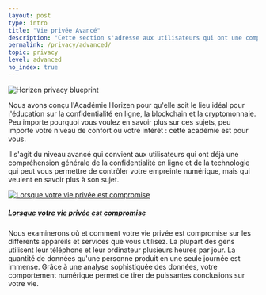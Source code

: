 ```yaml
---
layout: post
type: intro
title: "Vie privée Avancé"
description: "Cette section s'adresse aux utilisateurs qui ont une compréhension générale de la protection de la vie privée en ligne, mais qui veulent la connaître plus en détail."
permalink: /privacy/advanced/
topic: privacy
level: advanced
no_index: true
---
```


<div class="row mb-3">
    <div class="col-md-3">
        <img src="{{site.baseurl_root}}/assets/img/icons/topics/privacy-blueprint.svg" alt="Horizen privacy blueprint" class="lead-icon"/>
    </div>
    <div class="col-md-9 lead">
        <p>Nous avons conçu l'Académie Horizen pour qu'elle soit le lieu idéal pour l'éducation sur la confidentialité en ligne, la blockchain et la cryptomonnaie. Peu importe pourquoi vous voulez en savoir plus sur ces sujets, peu importe votre niveau de confort ou votre intérêt : cette académie est pour vous.</p>
        <p>Il s'agit du niveau avancé qui convient aux utilisateurs qui ont déjà une compréhension générale de la confidentialité en ligne et de la technologie qui peut vous permettre de contrôler votre empreinte numérique, mais qui veulent en savoir plus à son sujet.</p>
    </div>
</div>

<div class="row mt-5">
    <div class="col-md-3">
        <a href="{{ site.baseurl }}{% post_url /privacy/advanced/2024-02-01-where-your-privacy-is-compromised %}">
            <img src="{{site.baseurl_root}}/assets/post_files/privacy/advanced/intro/where2.svg" alt="Lorsque votre vie privée est compromise" />
        </a>
    </div>
    <div class="col-md-9">
        <a class="font-weight-bold" href="{{ site.baseurl }}{% post_url /privacy/advanced/2024-02-01-where-your-privacy-is-compromised %}"><h5 class="intro-article-title">Lorsque votre vie privée est compromise</h5></a>
        <p class="mb-1">
            Nous examinerons où et comment votre vie privée est compromise sur les différents appareils et services que vous utilisez. La plupart des gens utilisent leur téléphone et leur ordinateur plusieurs heures par jour. La quantité de données qu'une personne produit en une seule journée est immense. Grâce à une analyse sophistiquée des données, votre comportement numérique permet de tirer de puissantes conclusions sur votre vie.
        </p>
    </div>
</div>
